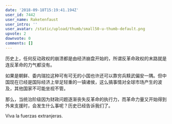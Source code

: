 ```yaml
---
date: '2018-09-18T15:19:41.194Z'
user_id: 7442
user_name: Raketenfaust
user_intro: ''
user_avatar: /static/upload/thumb/small50-u-thumb-default.png
upvote: 2
downvote: 0
comments: []
---
```


历史上，任何反动政权的崩溃都是由经济崩盘开始的，所谓反革命政权的末路就是连反革命的力气都没有。

如果是朝鲜、委内瑞拉这种可有可无的小国也许还可以靠穷兵黩武偏安一隅。但中国现在已经是国际经济上举足轻重的一镇诸侯，这么搞事情对全球市场产生的波及，其他国家不可能坐视不管。

  

那么，当统治阶级因为财政问题逐渐丧失反革命的执行力，而革命力量又开始得到外来支援时，会发生什么事呢？历史已经告诉我们了。

  

Viva la fuerzas extranjeras.
